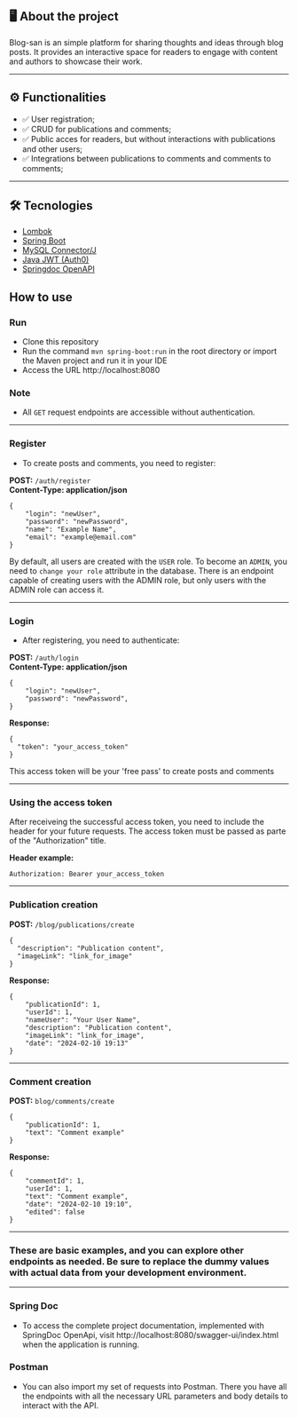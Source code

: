 ## 🖥️ About the project

Blog-san is an simple platform for sharing thoughts and
ideas through blog posts. It provides an interactive space for
readers to engage with content and authors to showcase their
work.

--- 

## ⚙️ Functionalities
- ✅ User registration;
- ✅ CRUD for publications and comments;
- ✅ Public acces for readers, but without interactions with publications and other users;
- ✅ Integrations between publications to comments and comments to comments;

---

## 🛠️ Tecnologies 

- [Lombok](https://projectlombok.org/)
- [Spring Boot](https://spring.io/projects/spring-boot)
- [MySQL Connector/J](https://dev.mysql.com/downloads/connector/j/)
- [Java JWT (Auth0)](https://github.com/auth0/java-jwt)
- [Springdoc OpenAPI](https://springdoc.org/)


## How to use

### Run

- Clone this repository
- Run the command `mvn spring-boot:run` in the root directory or
import the Maven project and run it in your IDE
- Access the URL http://localhost:8080

### Note

- All `GET` request endpoints are accessible without authentication.


---
### Register

- To create posts and comments, you need to register:

**POST:** `/auth/register`   
**Content-Type: application/json**
```
{
	"login": "newUser",
	"password": "newPassword",
	"name": "Example Name",
	"email": "example@email.com"
}
```

By default, all users are created with the `USER` role. 
To become an `ADMIN`, you need to `change your role` attribute in the database. There is an endpoint capable of creating users with the ADMIN role, but only users with the ADMIN role can access it.

---
### Login 

- After registering, you need to authenticate:

**POST:** `/auth/login`   
**Content-Type: application/json**

```
{
	"login": "newUser",
	"password": "newPassword",
}
```

**Response:**

```
{
  "token": "your_access_token"
}
```

This access token will be your 'free pass' to create posts and comments

---


### Using the access token

After receiveing the successful access token, you need to include the header for your future requests. The access token must be passed as parte of the "Authorization" title. 

**Header example:**

```
Authorization: Bearer your_access_token
```

---

### Publication creation

**POST:** `/blog/publications/create`

```
{
  "description": "Publication content",
  "imageLink": "link_for_image"
}
```

**Response:**

```
{
    "publicationId": 1,
    "userId": 1,
    "nameUser": "Your User Name",
    "description": "Publication content",
    "imageLink": "link_for_image",
    "date": "2024-02-10 19:13"
}
```
---

### Comment creation

**POST:** `blog/comments/create`

```
{
	"publicationId": 1,
	"text": "Comment example"
}
```

**Response:**
```
{
    "commentId": 1,
    "userId": 1,
    "text": "Comment example",
    "date": "2024-02-10 19:10",
    "edited": false
}
```
---

### These are basic examples, and you can explore other endpoints as needed. Be sure to replace the dummy values with actual data from your development environment.


---

### Spring Doc
- To access the complete project documentation, implemented with SpringDoc OpenApi, visit http://localhost:8080/swagger-ui/index.html when the application is running.

### Postman
- You can also import my set of requests into Postman. There you have all the endpoints with all the necessary URL parameters and body details to interact with the API.
